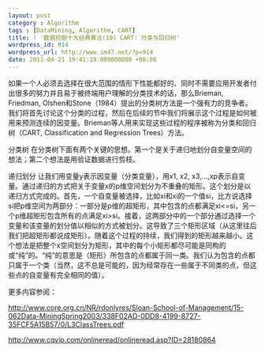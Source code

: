 ```yaml
---
layout: post
category : Algorithm
tags : [DataMining, Algorithm, CART]
title: ! '数据挖掘十大经典算法(10) CART: 分类与回归树'
wordpress_id: 914
wordpress_url: http://www.im47.net/?p=914
date: 2011-04-21 19:41:19.000000000 +08:00
---
```

如果一个人必须去选择在很大范围的情形下性能都好的、同时不需要应用开发者付出很多的努力并且易于被终端用户理解的分类技术的话，那么Brieman, Friedman, Olshen和Stone（1984）提出的分类树方法是一个强有力的竞争者。我们将首先讨论这个分类的过程，然后在后续的节中我们将展示这个过程是如何被用来预测连续的因变量。Brieman等人用来实现这些过程的程序被称为分类和回归树（CART, Classification and Regression Trees）方法。

分类树
在分类树下面有两个关键的思想。第一个是关于递归地划分自变量空间的想法；第二个想法是用验证数据进行剪枝。

递归划分
让我们用变量y表示因变量（分类变量），用x1, x2, x3,...,xp表示自变量。通过递归的方式把关于变量x的p维空间划分为不重叠的矩形。这个划分是以递归方式完成的。首先，一个自变量被选择，比如xi和xi的一个值si，比方说选择si把p维空间为两部分：一部分是p维的超矩形，其中包含的点都满足xi&lt;=si，另一个p维超矩形包含所有的点满足xi&gt;si。接着，这两部分中的一个部分通过选择一个变量和该变量的划分值以相似的方式被划分。这导致了三个矩形区域（从这里往后我们把超矩形都说成矩形）。随着这个过程的持续，我们得到的矩形越来越小。这个想法是把整个x空间划分为矩形，其中的每个小矩形都尽可能是同构的或“纯”的。“纯”的意思是（矩形）所包含的点都属于同一类。我们认为包含的点都只属于一个类（当然，这不总是可能的，因为经常存在一些属于不同类的点，但这些点的自变量有完全相同的值）。

更多内容参阅：

http://www.core.org.cn/NR/rdonlyres/Sloan-School-of-Management/15-062Data-MiningSpring2003/338F02AD-0DD8-4199-8727-35FCF5A15B57/0/L3ClassTrees.pdf

http://www.cqvip.com/onlineread/onlineread.asp?ID=28180864

&nbsp;
